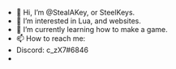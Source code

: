 - 👋 Hi, I’m @StealAKey, or SteelKeys.
- 👀 I’m interested in Lua, and websites.
- 🌱 I’m currently learning how to make a game.
- 📫 How to reach me:         
- Discord: c_zX7#6846
- 

<!---
StealAKey/StealAKey is a ✨ special ✨ repository because its `README.md` (this file) appears on your GitHub profile.
You can click the Preview link to take a look at your changes.
--->
